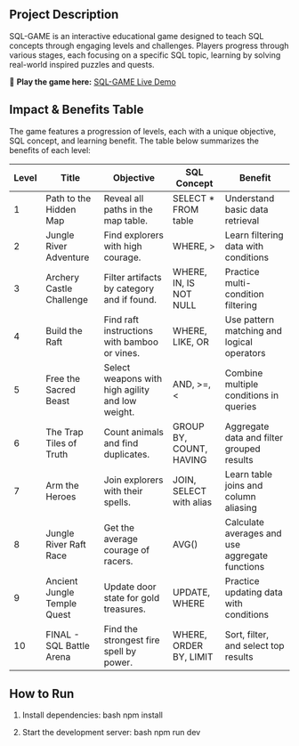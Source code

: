 ## Project Description
SQL-GAME is an interactive educational game designed to teach SQL concepts through engaging levels and challenges. Players progress through various stages, each focusing on a specific SQL topic, learning by solving real-world inspired puzzles and quests.

🔗 **Play the game here:** [SQL-GAME Live Demo](https://late-but-latest-hackceler8.vercel.app/)

## Impact & Benefits Table
The game features a progression of levels, each with a unique objective, SQL concept, and learning benefit. The table below summarizes the benefits of each level:

| Level | Title                        | Objective                                      | SQL Concept                        | Benefit                                         |
|-------|------------------------------|------------------------------------------------|-------------------------------------|-------------------------------------------------|
| 1     | Path to the Hidden Map       | Reveal all paths in the map table.              | SELECT * FROM table                 | Understand basic data retrieval                 |
| 2     | Jungle River Adventure       | Find explorers with high courage.               | WHERE, >                            | Learn filtering data with conditions            |
| 3     | Archery Castle Challenge     | Filter artifacts by category and if found.      | WHERE, IN, IS NOT NULL              | Practice multi-condition filtering              |
| 4     | Build the Raft               | Find raft instructions with bamboo or vines.    | WHERE, LIKE, OR                     | Use pattern matching and logical operators      |
| 5     | Free the Sacred Beast        | Select weapons with high agility and low weight.| AND, >=, <                          | Combine multiple conditions in queries          |
| 6     | The Trap Tiles of Truth      | Count animals and find duplicates.              | GROUP BY, COUNT, HAVING             | Aggregate data and filter grouped results       |
| 7     | Arm the Heroes               | Join explorers with their spells.               | JOIN, SELECT with alias             | Learn table joins and column aliasing           |
| 8     | Jungle River Raft Race       | Get the average courage of racers.              | AVG()                               | Calculate averages and use aggregate functions  |
| 9     | Ancient Jungle Temple Quest  | Update door state for gold treasures.           | UPDATE, WHERE                       | Practice updating data with conditions          |
| 10    | FINAL - SQL Battle Arena     | Find the strongest fire spell by power.         | WHERE, ORDER BY, LIMIT              | Sort, filter, and select top results            |

## How to Run
1. Install dependencies:
   bash
   npm install
   
2. Start the development server:
   bash
   npm run dev
   

